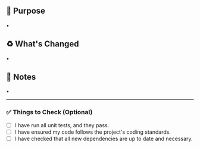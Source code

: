 <!-- Explain the purpose of this pull request. Provide any relevant context or link related issues. -->
## :eyes: Purpose
•

<!-- Describe what has been changed in this pull request. Be specific about what has been added, modified, or fixed. As part of good code hygiene, include a reminder for contributors to check and update packages to their latest versions. -->
## :recycle: What's Changed
• 

<!-- Add any additional notes, such as special instructions for testing, potential impacts on other areas of the codebase, etc. -->
## :memo: Notes
•

---
<!-- Optionally, check you've completed the following actions before submitting the PR -->
### :white_check_mark: Things to Check (Optional)
- [ ] I have run all unit tests, and they pass.
- [ ] I have ensured my code follows the project's coding standards.
- [ ] I have checked that all new dependencies are up to date and necessary.

